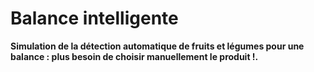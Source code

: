 # **Balance intelligente**

**Simulation de la détection automatique de fruits et légumes pour une balance : plus besoin de choisir manuellement le produit !.**
